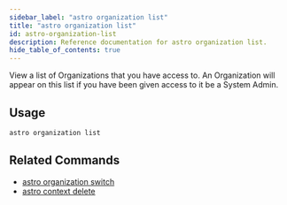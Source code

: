 ```yaml
---
sidebar_label: "astro organization list"
title: "astro organization list"
id: astro-organization-list
description: Reference documentation for astro organization list.
hide_table_of_contents: true
---
```


View a list of Organizations that you have access to. An Organization will appear on this list if you have been given access to it be a System Admin.

## Usage

```sh
astro organization list
```

## Related Commands

- [astro organization switch](cli/astro-organization-switch.md)
- [astro context delete](cli/astro-context-delete.md)
